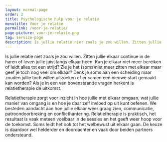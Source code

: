 ```yaml
---
layout: normal-page
order: 2
title: Psychologische hulp voor je relatie
menutitle: Voor je relatie
permalink: /voor-je-relatie/
page-picture: voor-je-relatie.png
tag: service-page
description: Is jullie relatie niet zoals je zou willen. Zitten jullie elkaar continue in de haren of leven jullie juist langs elkaar heen.
---
```


Is jullie relatie niet zoals je zou willen. Zitten jullie elkaar
continue in de haren of leven jullie juist langs elkaar heen. Kun je
elkaar niet meer bereiken of leidt alles tot een strijd? Zie je het
(soms)niet meer zitten met elkaar maar geef je toch nog veel om elkaar?
Denk je soms aan een scheiding maar zouden jullie toch willen uitzoeken
of er samen een nieuwe start gemaakt kan worden? Als je in een van
bovenstaande vragen herkent is relatietherapie de uitkomst.

Relatietherapie zorgt voor inzicht in hoe jullie met elkaar omgaan, wat
jullie manier van omgang is en hoe je daar zelf invloed op uit kunt
oefenen. We besteden aandacht aan hoe jullie elkaar weer graag zien, communicatie,
patroondoorbreking en conflicthantering. Relatietherapie is praktisch,
het resultaat is vaak meteen voelbaar in de sessies en het geeft weer
hoop voor de toekomst. Soms leidt het ook tot het welbewust uit elkaar
gaan. De keuze is daardoor wel helderder en doordachter en vaak door
beiden partners ondersteund.
